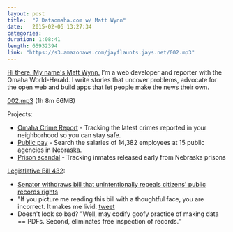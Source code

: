 ```yaml
---
layout: post
title:  "2 Dataomaha.com w/ Matt Wynn"
date:   2015-02-06 13:27:34
categories: 
duration: 1:08:41 
length: 65932394
link: "https://s3.amazonaws.com/jayflaunts.jays.net/002.mp3"
---
```


[Hi there. My name's Matt Wynn.](http://mattwynn.net/) I’m a web developer and reporter with 
the Omaha World-Herald. I write stories that uncover problems, advocate for the open web and 
build apps that let people make the news their own.

<a href="{{site.storage_url}}/002.mp3" target="_blank">002.mp3</a> (1h 8m 66MB) 

Projects:

* [Omaha Crime Report](http://omahacrimereport.com/) - Tracking the latest crimes 
reported in your neighborhood so you can stay safe.
* [Public pay](http://dataomaha.com/salaries) - Search the salaries of 14,382 employees at 15 
public agencies in Nebraska.
* [Prison scandal](http://dataomaha.com/prison) - Tracking inmates released early from Nebraska prisons

[Legistlative Bill 432](http://www.nebraskalegislature.gov/FloorDocs/104/PDF/Intro/LB432.pdf):

* [Senator withdraws bill that unintentionally repeals citizens' public records rights](http://www.omaha.com/news/legislature/senator-withdraws-bill-that-unintentionally-repeals-citizens-public-records-rights/article_ae59958d-34e1-597a-b688-6576d46b8773.html#.VMvAGn8leHA.twitter)
* "If you picture me reading this bill with a thoughtful face, you are incorrect. It makes me livid. 
[tweet](https://twitter.com/mattwynn/status/558679098281574401)
* Doesn't look so bad? "Well, may codify goofy practice of making data == PDFs. 
Second, eliminates free inspection of records."


